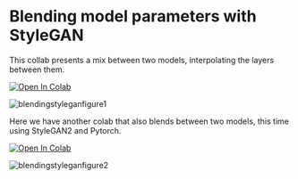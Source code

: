 # Blending model parameters with StyleGAN

This collab presents a mix between two models, interpolating the layers between them.

[![Open In Colab](https://colab.research.google.com/assets/colab-badge.svg)](https://colab.research.google.com/drive/1tputbmA9EaXs9HL9iO21g7xN7jz_Xrko?usp=sharing)

![blendingstyleganfigure1](https://drive.google.com/uc?export=view&id=13xDKlYkZXDDA4AKYlZJfkw8E0VOTd5Pe)

Here we have another colab that also blends between two models, this time using StyleGAN2 and Pytorch.

[![Open In Colab](https://colab.research.google.com/assets/colab-badge.svg)](https://colab.research.google.com/drive/1tputbmA9EaXs9HL9iO21g7xN7jz_Xrko?usp=sharing)

![blendingstyleganfigure2](https://drive.google.com/uc?export=view&id=1KBlSTtHbTfPUalMP_zNZC61EJc-U4ugB)
